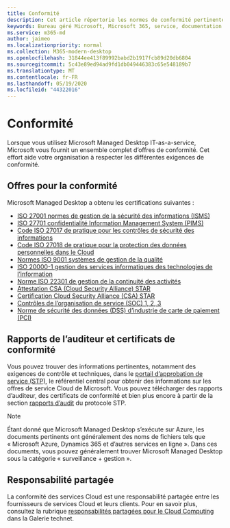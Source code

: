 ```yaml
---
title: Conformité
description: Cet article répertorie les normes de conformité pertinentes pour le bureau géré Microsoft.
keywords: Bureau géré Microsoft, Microsoft 365, service, documentation
ms.service: m365-md
author: jaimeo
ms.localizationpriority: normal
ms.collection: M365-modern-desktop
ms.openlocfilehash: 31844ee413f89992babd2b1917fcb89d20db6804
ms.sourcegitcommit: 5c43e89ed94ad9fd1db049446383c65e548189b7
ms.translationtype: MT
ms.contentlocale: fr-FR
ms.lasthandoff: 05/19/2020
ms.locfileid: "44322016"
---
```

# <a name="compliance"></a>Conformité

Lorsque vous utilisez Microsoft Managed Desktop IT-as-a-service, Microsoft vous fournit un ensemble complet d’offres de conformité. Cet effort aide votre organisation à respecter les différentes exigences de conformité.

## <a name="compliance-offerings"></a>Offres pour la conformité

Microsoft Managed Desktop a obtenu les certifications suivantes :

- [ISO 27001 normes de gestion de la sécurité des informations (ISMS)](../../compliance/offering-ISO-27001.md)
- [ISO 27701 confidentialité Information Management System (PIMS)](../../compliance/offering-iso-27701.md)
- [Code ISO 27017 de pratique pour les contrôles de sécurité des informations](../../compliance/offering-ISO-27017.md)
- [Code ISO 27018 de pratique pour la protection des données personnelles dans le Cloud](../../compliance/offering-ISO-27018.md)
- [Normes ISO 9001 systèmes de gestion de la qualité](../../compliance/offering-ISO-9001.md)
- [ISO 20000-1 gestion des services informatiques des technologies de l’information](../../compliance/offering-ISO-20000-1-2011.md)
- [Norme ISO 22301 de gestion de la continuité des activités](../../compliance/offering-ISO-22301.md)
- [Attestation CSA (Cloud Security Alliance) STAR](../../compliance/offering-CSA-STAR-Attestation.md)
- [Certification Cloud Security Alliance (CSA) STAR](../../compliance/offering-CSA-Star-Certification.md)
- [Contrôles de l’organisation de service (SOC) 1, 2, 3](../../compliance/offering-SOC.md)
- [Norme de sécurité des données (DSS) d’industrie de carte de paiement (PCI)](../../compliance/offering-PCI-DSS.md)

## <a name="auditor-reports-and-compliance-certificates"></a>Rapports de l’auditeur et certificats de conformité

Vous pouvez trouver des informations pertinentes, notamment des exigences de contrôle et techniques, dans le [portail d’approbation de service (STP)](https://servicetrust.microsoft.com/), le référentiel central pour obtenir des informations sur les offres de service Cloud de Microsoft. Vous pouvez télécharger des rapports d’auditeur, des certificats de conformité et bien plus encore à partir de la section [rapports d’audit](https://servicetrust.microsoft.com/ViewPage/MSComplianceGuide) du protocole STP.

> [!NOTE]
> Étant donné que Microsoft Managed Desktop s’exécute sur Azure, les documents pertinents ont généralement des noms de fichiers tels que « Microsoft Azure, Dynamics 365 et d’autres services en ligne ». Dans ces documents, vous pouvez généralement trouver Microsoft Managed Desktop sous la catégorie « surveillance + gestion ».

## <a name="shared-responsibility"></a>Responsabilité partagée

La conformité des services Cloud est une responsabilité partagée entre les fournisseurs de services Cloud et leurs clients. Pour en savoir plus, consultez la rubrique [responsabilités partagées pour le Cloud Computing](https://gallery.technet.microsoft.com/Shared-Responsibilities-81d0ff91) dans la Galerie technet.
